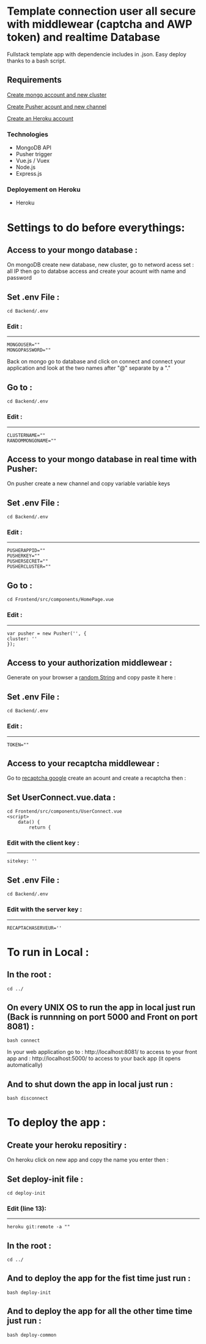 # Template connection user all secure with middlewear (captcha and AWP token) and realtime Database

Fullstack template app with dependencie includes in .json. Easy deploy thanks to a bash script.

## Requirements
[Create mongo account and new cluster](https://www.mongodb.com)

[Create Pusher acount and new channel](https://pusher.com/)

[Create an Heroku account](https://dashboard.heroku.com/)

### Technologies

- MongoDB API
- Pusher trigger
- Vue.js / Vuex
- Node.js
- Express.js

### Deployement on Heroku
- Heroku

# Settings to do before everythings:

## Access to your mongo database :
On mongoDB create new database, new cluster, go to netword acess set : all IP then go to databse access and create your acount with name and password

Set .env File :
---
    cd Backend/.env

### Edit :

---
    MONGOUSER=""
    MONGOPASSWORD=""

Back on mongo go to database and click on connect and connect your application and look at the two names after "@" separate by a "."

Go to :
---
    cd Backend/.env

### Edit :

---
    CLUSTERNAME=""
    RANDOMMONGONAME=""

## Access to your mongo database in real time with Pusher:
On pusher create a new channel and copy variable variable keys

Set .env File :
---
    cd Backend/.env

### Edit :

---
    PUSHERAPPID=""
    PUSHERKEY=""
    PUSHERSECRET=""
    PUSHERCLUSTER=""

Go to :
---
    cd Frontend/src/components/HomePage.vue

### Edit :

---
    var pusher = new Pusher('', {
    cluster: ''
    });

## Access to your authorization middlewear :
Generate on your browser a [random String](https://www.random.org/strings/) and copy paste it here :

Set .env File :
---
    cd Backend/.env

### Edit :

---
    TOKEN=""

## Access to your recaptcha middlewear :
Go to [recaptcha google](https://www.google.com/recaptcha/about/) create an acount and create a recaptcha then :

Set UserConnect.vue.data :
---
    cd Frontend/src/components/UserConnect.vue
    <script>
        data() {
            return {

### Edit with the client key :

---
    sitekey: ''

Set .env File :
---
    cd Backend/.env

### Edit with the server key :

---
    RECAPTACHASERVEUR=''

# To run in Local :

In the root :
---
    cd ../

On every UNIX OS to run the app in local just run (Back is runnning on port 5000 and Front on port 8081) :
---
    bash connect
In your web application go to : http://localhost:8081/ to access to your front app and : http://localhost:5000/ to access to your back app (it opens automatically)

And to shut down the app in local just run : 
---
    bash disconnect

# To deploy the app :

## Create your heroku repositiry :
On heroku click on new app and copy the name you enter then :

Set deploy-init file :
---
    cd deploy-init

### Edit (line 13):

---
    heroku git:remote -a ""

In the root :
---
    cd ../

And to deploy the app for the fist time just run  :
---
    bash deploy-init

And to deploy the app for all the other time time just run  :
---
    bash deploy-common